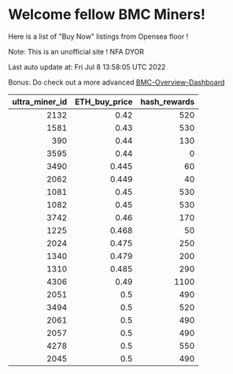 # Welcome fellow BMC Miners!
Here is a list of "Buy Now" listings from Opensea floor !

Note: This is an unofficial site ! NFA DYOR

Last auto update at: Fri Jul  8 13:58:05 UTC 2022

Bonus: Do check out a more advanced [BMC-Overview-Dashboard](https://dune.com/defifunk/BMC-Overview-Dashboard)


|   ultra_miner_id |   ETH_buy_price |   hash_rewards |
|-----------------:|----------------:|---------------:|
|             2132 |           0.42  |            520 |
|             1581 |           0.43  |            530 |
|              390 |           0.44  |            130 |
|             3595 |           0.44  |              0 |
|             3490 |           0.445 |             60 |
|             2062 |           0.449 |             40 |
|             1081 |           0.45  |            530 |
|             1082 |           0.45  |            530 |
|             3742 |           0.46  |            170 |
|             1225 |           0.468 |             50 |
|             2024 |           0.475 |            250 |
|             1340 |           0.479 |            200 |
|             1310 |           0.485 |            290 |
|             4306 |           0.49  |           1100 |
|             2051 |           0.5   |            490 |
|             3494 |           0.5   |            520 |
|             2061 |           0.5   |            490 |
|             2057 |           0.5   |            490 |
|             4278 |           0.5   |            550 |
|             2045 |           0.5   |            490 |